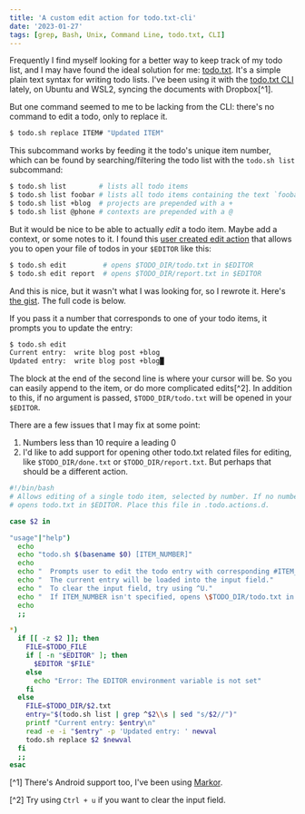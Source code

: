```yaml
---
title: 'A custom edit action for todo.txt-cli'
date: '2023-01-27'
tags: [grep, Bash, Unix, Command Line, todo.txt, CLI]
---
```


Frequently I find myself looking for a better way to keep track of my todo list, and I may have found the ideal solution for me: [todo.txt](http://todotxt.org/). It's a simple plain text syntax for writing todo lists. I've been using it with the [todo.txt CLI](https://github.com/todotxt/todo.txt-cli) lately, on Ubuntu and WSL2, syncing the documents with Dropbox[^1].

But one command seemed to me to be lacking from the CLI: there's no command to edit a todo, only to replace it.

```bash
$ todo.sh replace ITEM# "Updated ITEM"
```

This subcommand works by feeding it the todo's unique item number, which can be found by searching/filtering the todo list with the `todo.sh list` subcommand:

```bash
$ todo.sh list        # lists all todo items
$ todo.sh list foobar # lists all todo items containing the text `foobar`
$ todo.sh list +blog  # projects are prepended with a +
$ todo.sh list @phone # contexts are prepended with a @
```

But it would be nice to be able to actually _edit_ a todo item. Maybe add a context, or some notes to it. I found this [user created edit action](https://github.com/mbrubeck/todo.txt-cli/blob/master/todo.actions.d/edit) that allows you to open your file of todos in your `$EDITOR` like this:

```bash
$ todo.sh edit         # opens $TODO_DIR/todo.txt in $EDITOR
$ todo.sh edit report  # opens $TODO_DIR/report.txt in $EDITOR
```

And this is nice, but it wasn't what I was looking for, so I rewrote it. Here's [the gist](https://gist.github.com/kvnloughead/72c4ef0f937731e88e37783fdee9bf4f). The full code is below.

If you pass it a number that corresponds to one of your todo items, it prompts you to update the entry:

```bash
$ todo.sh edit
Current entry:  write blog post +blog
Updated entry:  write blog post +blog█
```

The block at the end of the second line is where your cursor will be. So you can easily append to the item, or do more complicated edits[^2]. In addition to this, if no argument is passed, `$TODO_DIR/todo.txt` will be opened in your `$EDITOR`.

There are a few issues that I may fix at some point:

1. Numbers less than 10 require a leading 0
2. I'd like to add support for opening other todo.txt related files for editing, like `$TODO_DIR/done.txt` or `$TODO_DIR/report.txt`. But perhaps that should be a different action.

```bash
#!/bin/bash
# Allows editing of a single todo item, selected by number. If no number is specified,
# opens todo.txt in $EDITOR. Place this file in .todo.actions.d.

case $2 in

"usage"|"help")
  echo
  echo "todo.sh $(basename $0) [ITEM_NUMBER]"
  echo
  echo "  Prompts user to edit the todo entry with corresponding #ITEM_NUMBER."
  echo "  The current entry will be loaded into the input field."
  echo "  To clear the input field, try using ^U."
  echo "  If ITEM_NUMBER isn't specified, opens \$TODO_DIR/todo.txt in \$EDITOR."
  echo
  ;;

*)
  if [[ -z $2 ]]; then
    FILE=$TODO_FILE
    if [ -n "$EDITOR" ]; then
      $EDITOR "$FILE"
    else
      echo "Error: The EDITOR environment variable is not set"
    fi
  else
    FILE=$TODO_DIR/$2.txt
    entry="$(todo.sh list | grep ^$2\\s | sed "s/$2//")"
    printf "Current entry: $entry\n"
    read -e -i "$entry" -p 'Updated entry: ' newval
    todo.sh replace $2 $newval
  fi
  ;;
esac
```

[^1] There's Android support too, I've been using [Markor](https://play.google.com/store/apps/details?id=net.gsantner.markor&hl=en_US&gl=US&pli=1).

[^2] Try using `Ctrl + u` if you want to clear the input field.
